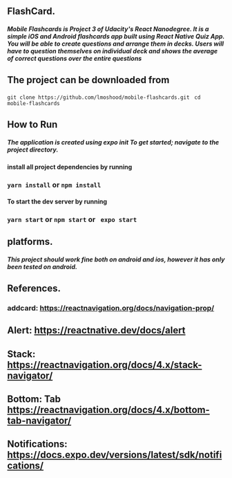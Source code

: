 
## FlashCard.
##### Mobile Flashcards is Project 3 of Udacity's React Nanodegree. It is a simple iOS and Android flashcards app built using React Native Quiz App. You will be able to create questions and arrange them in decks. Users will have to question themselves on individual deck and shows the average of correct questions over the entire questions

## The project can be downloaded from

```git clone https://github.com/lmoshood/mobile-flashcards.git ```
``` cd mobile-flashcards ```

## How to Run
##### The application is created using expo init To get started; navigate to the project directory.

#### install all project dependencies by running
### ```yarn install``` or ```npm install```
#### To start the dev server by running
### ```yarn start``` or ```npm start``` or ``` expo start```

## platforms.
##### This project should work fine both on android and ios, however it has only been tested on android.

## References.
###  addcard: https://reactnavigation.org/docs/navigation-prop/

##  Alert: https://reactnative.dev/docs/alert

## Stack:  https://reactnavigation.org/docs/4.x/stack-navigator/
## Bottom: Tab https://reactnavigation.org/docs/4.x/bottom-tab-navigator/

## Notifications: https://docs.expo.dev/versions/latest/sdk/notifications/

